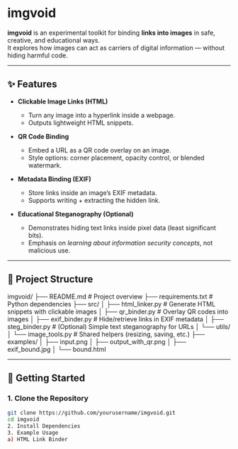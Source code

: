 # imgvoid

**imgvoid** is an experimental toolkit for binding **links into images** in safe, creative, and educational ways.  
It explores how images can act as carriers of digital information — without hiding harmful code.  

---

## ✨ Features

- **Clickable Image Links (HTML)**
  - Turn any image into a hyperlink inside a webpage.
  - Outputs lightweight HTML snippets.

- **QR Code Binding**
  - Embed a URL as a QR code overlay on an image.
  - Style options: corner placement, opacity control, or blended watermark.

- **Metadata Binding (EXIF)**
  - Store links inside an image’s EXIF metadata.
  - Supports writing + extracting the hidden link.

- **Educational Steganography (Optional)**
  - Demonstrates hiding text links inside pixel data (least significant bits).
  - Emphasis on *learning about information security concepts*, not malicious use.

---

## 📂 Project Structure

imgvoid/
├── README.md # Project overview
├── requirements.txt # Python dependencies
├── src/
│ ├── html_linker.py # Generate HTML snippets with clickable images
│ ├── qr_binder.py # Overlay QR codes into images
│ ├── exif_binder.py # Hide/retrieve links in EXIF metadata
│ ├── steg_binder.py # (Optional) Simple text steganography for URLs
│ └── utils/
│ └── image_tools.py # Shared helpers (resizing, saving, etc.)
├── examples/
│ ├── input.png
│ ├── output_with_qr.png
│ ├── exif_bound.jpg
│ └── bound.html


---

## 🚀 Getting Started

### 1. Clone the Repository
```bash
git clone https://github.com/yourusername/imgvoid.git
cd imgvoid
2. Install Dependencies
3. Example Usage
a) HTML Link Binder
